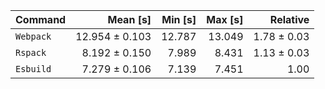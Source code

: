 | Command | Mean [s] | Min [s] | Max [s] | Relative |
|:---|---:|---:|---:|---:|
| `Webpack` | 12.954 ± 0.103 | 12.787 | 13.049 | 1.78 ± 0.03 |
| `Rspack` | 8.192 ± 0.150 | 7.989 | 8.431 | 1.13 ± 0.03 |
| `Esbuild` | 7.279 ± 0.106 | 7.139 | 7.451 | 1.00 |
